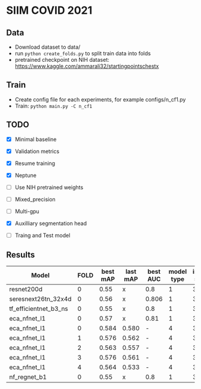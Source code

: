 # SIIM COVID 2021
## Data
* Download dataset to data/
* run `python create_folds.py` to split train data into folds
* pretrained checkpoint on NIH dataset: https://www.kaggle.com/ammarali32/startingpointschestx

## Train
* Create config file for each experiments, for example configs/n_cf1.py
* Train: `python main.py -C n_cf1`

## TODO
- [x] Minimal baseline
- [x] Validation metrics
- [x] Resume training
- [x] Neptune
- [ ] Use NIH pretrained weights
- [ ] Mixed_precision
- [ ] Multi-gpu
- [x] Auxilliary segmentation head
- [ ] Traing and Test model


## Results
Model | FOLD | best mAP |last mAP | best AUC | model type | input size | #7 | #8 | #9 | #10 | #11
--- | --- | --- | --- |--- |--- |--- |--- |--- |--- |--- |---
resnet200d | 0 | 0.55 | x | 0.8 | 1 | 384 | - | - | - | - | -
seresnext26tn_32x4d | 0 | 0.56 | x | 0.806 | 1 | 384 | - | - | - | - | -
tf_efficientnet_b3_ns | 0 | 0.55 | x | 0.8 | 1 | 384 | - | - | - | - | -
eca_nfnet_l1 | 0 | 0.57 | x | 0.81 | 1 | 384 | - | - | - | - | -
eca_nfnet_l1 | 0 | 0.584 | 0.580 | - | 4 | 384 | - | - | - | - | -
eca_nfnet_l1 | 1 | 0.576 | 0.562 | - | 4 | 384 | - | - | - | - | -
eca_nfnet_l1 | 2 | 0.563 | 0.557 | - | 4 | 384 | - | - | - | - | -
eca_nfnet_l1 | 3 | 0.576 | 0.561 | - | 4 | 384 | - | - | - | - | -
eca_nfnet_l1 | 4 | 0.564 | 0.533 | - | 4 | 384 | - | - | - | - | -
nf_regnet_b1 | 0 | 0.55 | x | 0.8 | 1 | 384 | - | - | - | - | -
